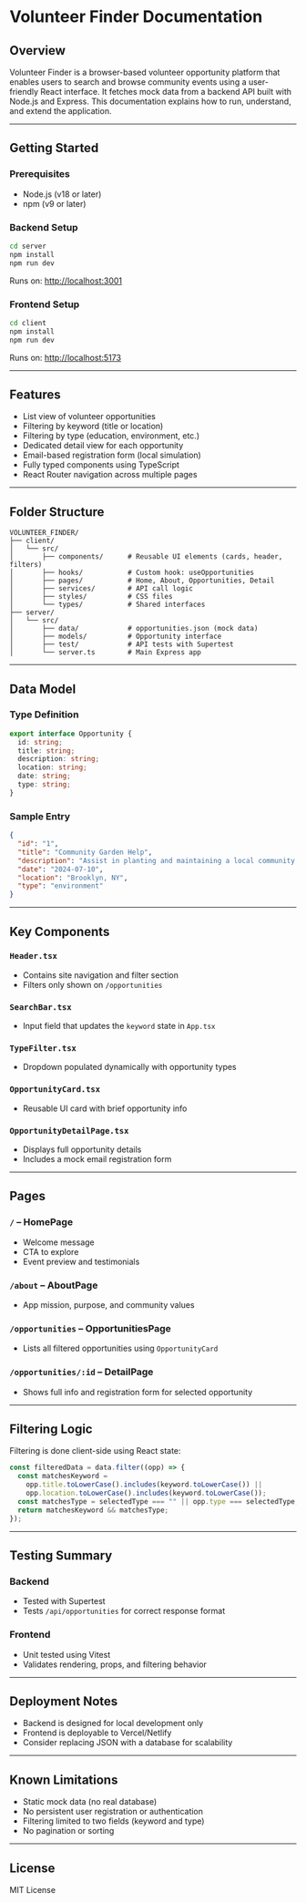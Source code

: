 # Volunteer Finder Documentation

## Overview

Volunteer Finder is a browser-based volunteer opportunity platform that enables users to search and browse community events using a user-friendly React interface. It fetches mock data from a backend API built with Node.js and Express. This documentation explains how to run, understand, and extend the application.

---

## Getting Started

### Prerequisites

- Node.js (v18 or later)
- npm (v9 or later)

### Backend Setup

```bash
cd server
npm install
npm run dev
```

Runs on: [http://localhost:3001](http://localhost:3001)

### Frontend Setup

```bash
cd client
npm install
npm run dev
```

Runs on: [http://localhost:5173](http://localhost:5173)

---

## Features

- List view of volunteer opportunities
- Filtering by keyword (title or location)
- Filtering by type (education, environment, etc.)
- Dedicated detail view for each opportunity
- Email-based registration form (local simulation)
- Fully typed components using TypeScript
- React Router navigation across multiple pages

---

## Folder Structure

```
VOLUNTEER_FINDER/
├── client/
│   └── src/
│       ├── components/      # Reusable UI elements (cards, header, filters)
│       ├── hooks/           # Custom hook: useOpportunities
│       ├── pages/           # Home, About, Opportunities, Detail
│       ├── services/        # API call logic
│       ├── styles/          # CSS files
│       └── types/           # Shared interfaces
├── server/
│   └── src/
│       ├── data/            # opportunities.json (mock data)
│       ├── models/          # Opportunity interface
│       ├── test/            # API tests with Supertest
│       └── server.ts        # Main Express app
```

---

## Data Model

### Type Definition

```ts
export interface Opportunity {
  id: string;
  title: string;
  description: string;
  location: string;
  date: string;
  type: string;
}
```

### Sample Entry

```json
{
  "id": "1",
  "title": "Community Garden Help",
  "description": "Assist in planting and maintaining a local community garden.",
  "date": "2024-07-10",
  "location": "Brooklyn, NY",
  "type": "environment"
}
```

---

## Key Components

### `Header.tsx`

- Contains site navigation and filter section
- Filters only shown on `/opportunities`

### `SearchBar.tsx`

- Input field that updates the `keyword` state in `App.tsx`

### `TypeFilter.tsx`

- Dropdown populated dynamically with opportunity types

### `OpportunityCard.tsx`

- Reusable UI card with brief opportunity info

### `OpportunityDetailPage.tsx`

- Displays full opportunity details
- Includes a mock email registration form

---

## Pages

### `/` – HomePage

- Welcome message
- CTA to explore
- Event preview and testimonials

### `/about` – AboutPage

- App mission, purpose, and community values

### `/opportunities` – OpportunitiesPage

- Lists all filtered opportunities using `OpportunityCard`

### `/opportunities/:id` – DetailPage

- Shows full info and registration form for selected opportunity

---

## Filtering Logic

Filtering is done client-side using React state:

```ts
const filteredData = data.filter((opp) => {
  const matchesKeyword =
    opp.title.toLowerCase().includes(keyword.toLowerCase()) ||
    opp.location.toLowerCase().includes(keyword.toLowerCase());
  const matchesType = selectedType === "" || opp.type === selectedType;
  return matchesKeyword && matchesType;
});
```

---

## Testing Summary

### Backend

- Tested with Supertest
- Tests `/api/opportunities` for correct response format

### Frontend

- Unit tested using Vitest
- Validates rendering, props, and filtering behavior

---

## Deployment Notes

- Backend is designed for local development only
- Frontend is deployable to Vercel/Netlify
- Consider replacing JSON with a database for scalability

---

## Known Limitations

- Static mock data (no real database)
- No persistent user registration or authentication
- Filtering limited to two fields (keyword and type)
- No pagination or sorting

---

## License

MIT License
